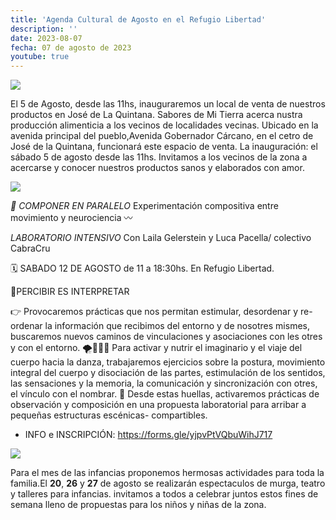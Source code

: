 ```yaml
---
title: 'Agenda Cultural de Agosto en el Refugio Libertad'
description: ''
date: 2023-08-07
fecha: 07 de agosto de 2023
youtube: true
---
```


![](https://hackmd.io/_uploads/S1WBaHKsn.jpg)

El 5 de Agosto, desde las 11hs, inauguraremos un local de venta de nuestros productos en José de La Quintana. Sabores de Mi Tierra acerca nustra producción alimenticia a los vecinos de localidades vecinas.
Ubicado en la avenida principal del pueblo,Avenida Gobernador Cárcano, en el cetro de José de la Quintana, funcionará este espacio de venta.
La inauguración: el sábado 5 de agosto desde las 11hs.
Invitamos a los vecinos de la zona a acercarse y conocer nuestros productos sanos y elaborados con amor.

![](https://hackmd.io/_uploads/rkPj0rYjn.jpg)

*📢 COMPONER EN PARALELO*
Experimentación compositiva entre movimiento y neurociencia 〰️

*LABORATORIO INTENSIVO*
Con Laila Gelerstein y Luca Pacella/ colectivo CabraCru

🗓️ SABADO 12 DE AGOSTO de 11 a 18:30hs. En Refugio Libertad.

🫸PERCIBIR ES INTERPRETAR

👉 Provocaremos prácticas que nos permitan estimular, desordenar y re-ordenar la información que recibimos del entorno y de nosotres mismes, buscaremos nuevos caminos de vinculaciones y asociaciones con les otres y con el entorno.
🌪️🤸🏿‍♂️ Para activar y nutrir el imaginario y el viaje del cuerpo hacia la danza, trabajaremos ejercicios sobre la postura, movimiento integral del cuerpo y disociación de las partes, estimulación de los sentidos, las sensaciones y la memoria, la comunicación y sincronización con otres, el vínculo con el nombrar.
🐾 Desde estas huellas, activaremos prácticas de observación y composición en una propuesta laboratorial para arribar a pequeñas estructuras escénicas- compartibles.

+ INFO e INSCRIPCIÓN: https://forms.gle/yjpvPtVQbuWihJ717



![](https://hackmd.io/_uploads/HJ08g8ton.jpg)

Para el mes de las infancias proponemos hermosas actividades para toda la familia.El **20**, **26** y **27** de agosto se realizarán espectaculos de murga, teatro y talleres para infancias.
invitamos a todos a celebrar juntos estos fines de semana lleno de propuestas para los niños y niñas de la zona.

